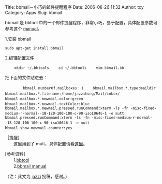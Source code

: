 Title: bbmail－小巧的邮件提醒程序
Date: 2006-08-26 11:32
Author: toy
Category: Apps
Slug: bbmail

bbmail 是 bbtool
中的一个邮件提醒程序，非常小巧，易于配置，具体配置参数可参考这个
[manual](http://manpages.debian.net/cgi-bin/display_man.cgi?id=d1078577c96360f2d288860f3d2378f3&format=html)。

1.安装 bbmail

`sudo apt-get install bbmail`

2.编辑配置文件

` 　　mkdir ~/.bbtools 　　cd ~/.bbtools 　　vim bbmail.bb 　　`

把下面的文件贴进去：  

　　` 　　bbmail.numberOf.mailboxes: 1 　　bbmail.mailbox.*.type:maildir 　　bbmail.mailbox.*.filename:/home/jazzihong/Mail/inbox/ 　　bbmail.mailbox.*.newmail.color:green 　　bbmail.mailbox.*.newmail.textColor:blue 　　bbmail.mailbox.*.newmail.pressed.runCommand:xterm -ls -fn -misc-fixed-medium-r-normal--18-120-100-100-c-90-iso10646-1 -e mutt 　　bbmail.pressed.runCommand:xterm -ls -fn -misc-fixed-medium-r-normal--18-120-100-100-c-90-iso10646-1 -e mutt 　　bbmail.show.newmail.counter:yes 　　`

［提醒］  
　　这里用到了
mutt，具体配置请看[这里](http://forum.ubuntu.org.cn/viewtopic.php?p=115871#115871)。

[参考资料］  
　　1.[bbtool](http://bbtools.windsofstorm.net/index.phtml)  
　　2.[bbmail
manual](http://manpages.debian.net/cgi-bin/display_man.cgi?id=d1078577c96360f2d288860f3d2378f3&format=html)

（注：此文为 [jazzi](http://hi.baidu.com/jazzi) 投稿，感谢。）
